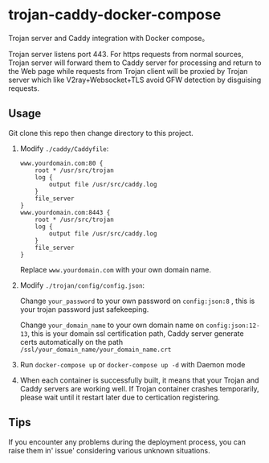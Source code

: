 # trojan-caddy-docker-compose

Trojan server and Caddy integration with Docker compose。

Trojan server listens port 443. For https requests from normal sources, Trojan server will forward them to Caddy server for processing and return to the Web page while requests from Trojan client will be proxied by Trojan server which like V2ray+Websocket+TLS avoid GFW detection by disguising requests.

## Usage

Git clone this repo then change directory to this project.

1. Modify `./caddy/Caddyfile`:

    ```
    www.yourdomain.com:80 {
        root * /usr/src/trojan
        log {
            output file /usr/src/caddy.log
        }
        file_server
    }
    www.yourdomain.com:8443 {
        root * /usr/src/trojan
        log {
            output file /usr/src/caddy.log
        }
        file_server
    }
    ```

    Replace `www.yourdomain.com` with your own domain name.

2. Modify `./trojan/config/config.json`:

    Change `your_password` to your own password on `config:json:8` , this is your trojan password just safekeeping.

    Change `your_domain_name` to your own domain name on `config:json:12-13`, this is your domain ssl certification path, Caddy server generate certs automatically on the path `/ssl/your_domain_name/your_domain_name.crt`

3. Run `docker-compose up` or `docker-compose up -d`  with Daemon mode
4. When each container is successfully built, it means that your Trojan and Caddy servers are working well. If Trojan container crashes temporarily, please wait until it restart later due to certication registering.

## Tips

If you encounter any problems during the deployment process, you can raise them in' issue' considering various unknown situations.
